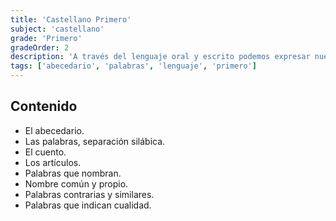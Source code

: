 ```yaml
---
title: 'Castellano Primero'
subject: 'castellano'  
grade: 'Primero'
gradeOrder: 2
description: 'A través del lenguaje oral y escrito podemos expresar nuestros sentimientos, ideas, sueños, ilusiones y metas. La lectura ayuda a ser un lector crítico, autónomo y universal.'
tags: ['abecedario', 'palabras', 'lenguaje', 'primero']
---
```


## Contenido

* El abecedario.
* Las palabras, separación silábica.
* El cuento.
* Los artículos.
* Palabras que nombran.
* Nombre común y propio.
* Palabras contrarias y similares.
* Palabras que indican cualidad.
